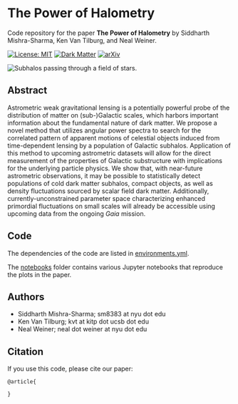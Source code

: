 # The Power of Halometry

Code repository for the paper
**The Power of Halometry**
by Siddharth Mishra-Sharma, Ken Van Tilburg, and Neal Weiner.

[![License: MIT](https://img.shields.io/badge/License-MIT-yellow.svg)](https://opensource.org/licenses/MIT)
[![Dark Matter](https://img.shields.io/badge/Matter-Dark-black.svg)](./)
[![arXiv](https://img.shields.io/badge/arXiv-2002.xxxxx%20-green.svg)](https://arxiv.org/abs/2002.xxxxx)

![Subhalos passing through a field of stars.](plots/correlations.gif)


## Abstract

Astrometric weak gravitational lensing is a potentially powerful probe of the distribution of matter on (sub-)Galactic scales, which harbors important information about the fundamental nature of dark matter. We propose a novel method that utilizes angular power spectra to search for the correlated pattern of apparent motions of celestial objects induced from time-dependent lensing by a population of Galactic subhalos. Application of this method to upcoming astrometric datasets will allow for the direct measurement of the properties of Galactic substructure with implications for the underlying particle physics. We show that, with near-future astrometric observations, it may be possible to statistically detect populations of cold dark matter subhalos, compact objects, as well as density fluctuations sourced by scalar field dark matter. Additionally, currently-unconstrained parameter space characterizing enhanced primordial fluctuations on small scales will already be accessible using upcoming data from the ongoing _Gaia_ mission.

## Code

The dependencies of the code are listed in [environments.yml](environment.yml).

The [notebooks](notebooks/) folder contains various Jupyter notebooks that reproduce the plots in the paper.

## Authors

-  Siddharth Mishra-Sharma; sm8383 at nyu dot edu
-  Ken Van Tilburg; kvt at kitp dot ucsb dot edu
-  Neal Weiner; neal dot weiner at nyu dot edu

## Citation

If you use this code, please cite our paper:

```
@article{
    
}
```

